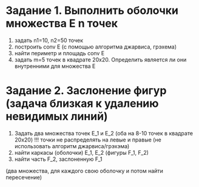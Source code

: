 # Задание 1. Выполнить оболочки множества Е n точек
1. задать n1=10, n2=50 точек
2. построить conv E (с помощью алгоритма джарвиса, грэхема)
3. найти периметр и площадь conv E
4. задать m=5 точек в квадрате 20x20. Определить является ли они внутренними для множества E

# Задание 2. Заслонение фигур (задача близкая к удалению невидимых линий)
1. Задать два множества точек E_1 и E_2 (оба на 8-10 точек в квадрате 20х20)
!!! точки не распределять на левые и правые (не использовать алгоритм джарвиса/грэхэма)
2. найти каркасы (оболочки) E_1, E_2 (фигуры F_1, F_2)
3. найти часть F_2, заслоненную F_1

(два множества, для каждого свою оболочку и потом найти пересечение)